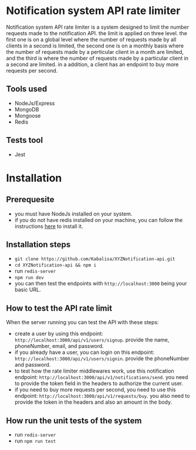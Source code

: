 # Notification system API rate limiter
Notification system API rate limiter is a system designed to limit the number requests made to the notification API. the limit is applied on three level. the first one is on a global level where the number of requests made by all clients in a second is limited, the second one is on a monthly basis where the number of requests made by a perticular client in a month are limited, and the third is where the number of requests made by a particular client in a second are limited. in a addition, a client has an endpoint to buy more requests per second. 

## Tools used

- NodeJs/Express
- MongoDB
- Mongoose
- Redis

## Tests tool
- Jest

# Installation
## Prerequesite
- you must have NodeJs installed on your system.
- if you do not have redis installed on your machine, you can follow the instructions [here](https://redis.io/docs/getting-started/installation/) to install it.

## Installation steps

- ```git clone https://github.com/Kabalisa/XYZNotification-api.git```
- ```cd XYZNotification-api && npm i```
- run ```redis-server```
- ```npm run dev```
- you can then test the endpoints with ```http://localhost:3000``` being your basic URL.

## How to test the API rate limit
When the server running you can test the API with these steps:
- create a user by using this endpoint: ```http://localhost:3000/api/v1/users/signup```. provide the name, phoneNumber, email, and password.
- if you already have a user, you can login on this endpoint: ```http://localhost:3000/api/v1/users/signin```. provide the phoneNumber and password.
- to test how the rate limiter middlewares work, use this notification endpoint: ```http://localhost:3000/api/v1/notifications/send```. you need to provide the token field in the headers to authorize the current user.
- if you need to buy more requests per second, you need to use this endpoint: ```http://localhost:3000/api/v1/requests/buy```. you also need to provide the token in the headers and also an amount in the body.

## How run the unit tests of the system
- run ```redis-server```
- run ```npm run test```